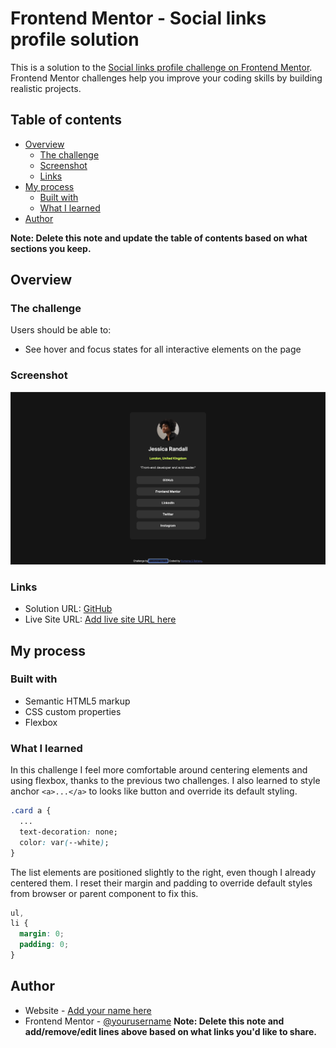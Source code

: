 # Frontend Mentor - Social links profile solution

This is a solution to the [Social links profile challenge on Frontend Mentor](https://www.frontendmentor.io/challenges/social-links-profile-UG32l9m6dQ). Frontend Mentor challenges help you improve your coding skills by building realistic projects.

## Table of contents

- [Overview](#overview)
  - [The challenge](#the-challenge)
  - [Screenshot](#screenshot)
  - [Links](#links)
- [My process](#my-process)
  - [Built with](#built-with)
  - [What I learned](#what-i-learned)
- [Author](#author)

**Note: Delete this note and update the table of contents based on what sections you keep.**

## Overview

### The challenge

Users should be able to:

- See hover and focus states for all interactive elements on the page

### Screenshot

![](./assets/images/screenshot.png)

### Links

- Solution URL: [GitHub](https://github.com/catreedle/social-links-profile)
- Live Site URL: [Add live site URL here](https://your-live-site-url.com)

## My process

### Built with

- Semantic HTML5 markup
- CSS custom properties
- Flexbox

### What I learned

In this challenge I feel more comfortable around centering elements and using flexbox, thanks to the previous two challenges. I also learned to style anchor `<a>...</a>` to looks like button and override its default styling.

```css
.card a {
  ...
  text-decoration: none;
  color: var(--white);
}
```

The list elements are positioned slightly to the right, even though I already centered them. I reset their margin and padding to override default styles from browser or parent component to fix this.

```css
ul,
li {
  margin: 0;
  padding: 0;
}
```

## Author

- Website - [Add your name here](https://www.purnamaa.dev)
- Frontend Mentor - [@yourusername](https://www.frontendmentor.io/profile/catreedle)
  **Note: Delete this note and add/remove/edit lines above based on what links you'd like to share.**
